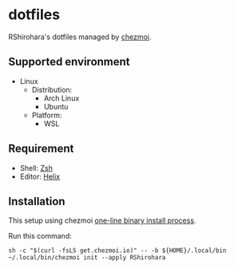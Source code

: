 # dotfiles

RShirohara's dotfiles managed by [chezmoi](https://github.com/twpayne/chezmoi).

## Supported environment

- Linux
  - Distribution:
    - Arch Linux
    - Ubuntu
  - Platform:
    - WSL

## Requirement

- Shell: [Zsh](https://github.com/zsh-users/zsh)
- Editor: [Helix](https://github.com/helix-editor/helix)

## Installation

This setup using chezmoi [one-line binary install process](https://www.chezmoi.io/install/#one-line-binary-install).

Run this command:

```shell
sh -c "$(curl -fsLS get.chezmoi.io)" -- -b ${HOME}/.local/bin
~/.local/bin/chezmoi init --apply RShirohara
```
